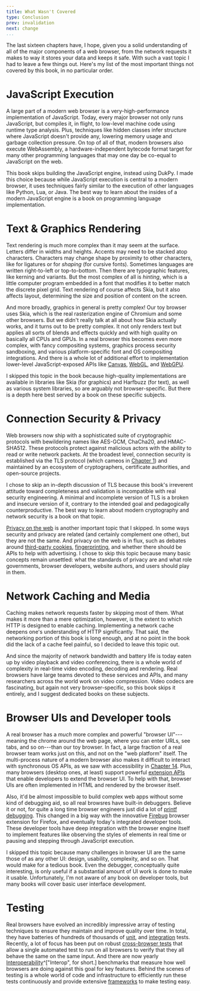 ```yaml
---
title: What Wasn't Covered
type: Conclusion
prev: invalidation
next: change 
...
```


The last sixteen chapters have, I hope, given you a solid understanding
of all of the major components of a web browser, from the network
requests it makes to way it stores your data and keeps it safe. With
such a vast topic I had to leave a few things out. Here's my list of
the most important things not covered by this book, in no particular
order.

JavaScript Execution
====================

A large part of a modern web browser is a very-high-performance
implementation of JavaScript. Today, every major browser not only runs
JavaScript, but compiles it, in flight, to low-level machine code
using runtime type analysis. Plus, techniques like hidden classes
infer structure where JavaScript doesn't provide any, lowering memory
usage and garbage collection pressure. On top of all of that, modern
browsers also execute WebAssembly, a hardware-independent bytecode format
target for many other programming languages that may one day be co-equal
to JavaScript on the web.

This book skips building the JavaScript engine, instead using DukPy. I
made this choice because while JavaScript execution is central to a
modern browser, it uses techniques fairly similar to the execution of
other languages like Python, Lua, or Java. The best way to learn about
the insides of a modern JavaScript engine is a book on programming
language implementation.

Text & Graphics Rendering
=========================

Text rendering is much more complex than it may seem at the surface.
Letters differ in widths and heights. Accents may need to be stacked
atop characters. Characters may change shape by proximity to other
characters, like for ligatures or for *shaping* (for cursive fonts).
Sometimes languages are written right-to-left or top-to-bottom. Then
there are typographic features, like kerning and variants. But the
most complex of all is *hinting*, which is a little computer program
embedded in a font that modifies it to better match the discrete pixel
grid. Text rendering of course affects Skia, but it also affects
layout, determining the size and position of content on the screen.

And more broadly, graphics in general is pretty complex! Our toy
browser uses Skia, which is the real rasterization engine of Chromium
and some other browsers. But we didn't really talk at all about how
Skia actually works, and it turns out to be pretty complex. It not
only renders text but applies all sorts of blends and effects quickly
and with high quality on basically all CPUs and GPUs. In a real
browser this becomes even more complex, with fancy compositing
systems, graphics process security sandboxing, and various
platform-specific font and OS compositing integrations. And there is a
whole lot of additional effort to implementation lower-level
JavaScript-exposed APIs like [Canvas], [WebGL], and [WebGPU].

[Canvas]: https://developer.mozilla.org/en-US/docs/Web/API/Canvas_API
[WebGL]: https://developer.mozilla.org/en-US/docs/Web/API/WebGL_API
[WebGPU]: https://developer.mozilla.org/en-US/docs/Web/API/WebGPU_API

I skipped this topic in the book because high-quality implementations
are available in libraries like Skia (for graphics) and Harfbuzz (for
text), as well as various system libraries, so are arguably not
browser-specific. But there is a depth here best served by a book on
these specific subjects.

Connection Security & Privacy
=============================

Web browsers now ship with a sophisticated suite of cryptographic
protocols with bewildering names like AES-GCM, ChaCha20, and
HMAC-SHA512. These protocols protect against malicious actors with the
ability to read or write network packets. At the broadest
level, connection security is established via the TLS protocol (which
cameos in [Chapter 1](http.md)) and maintained by an ecosystem of
cryptographers, certificate authorities, and open-source projects.

I chose to skip an in-depth discussion of TLS because this book's
irreverent attitude toward completeness and validation is incompatible
with real security engineering. A minimal and incomplete version of
TLS is a broken and insecure version of it, contrary to the intended
goal and pedagogically counterproductive. The best way to learn about
modern cryptography and network security is a book on that topic.

[Privacy on the web][privacy] is another important topic that I
skipped. In some ways security and privacy are related (and certainly
complement one other), but they are not the same. And privacy on the
web is in flux, such as debates around [third-party cookies][tpc],
[fingerprinting], and whether there should be APIs to help with
advertising. I chose to skip this topic because many basic concepts
remain unsettled: what the standards of privacy are and what role
governments, browser developers, website authors, and users should
play in them.

[privacy]: https://developer.mozilla.org/en-US/docs/Web/Privacy

[tpc]: https://developer.mozilla.org/en-US/docs/Web/HTTP/Cookies#third-party_cookies

[fingerprinting]: https://developer.mozilla.org/en-US/docs/Glossary/Fingerprinting

Network Caching and Media
=========================

Caching makes network requests faster by skipping most of them. What
makes it more than a mere optimization, however, is the extent to
which HTTP is designed to enable caching. Implementing a network cache
deepens one's understanding of HTTP significantly. That said, the
networking portion of this book is long enough, and at no point in the
book did the lack of a cache feel painful, so I decided to leave this
topic out.

And since the majority of network bandwidth and battery life is today
eaten up by video playback and video conferencing, there is a whole
world of complexity in real-time video encoding, decoding and
rendering. Real browsers have large teams devoted to these services
and APIs, and many researchers across the world work on video
compression. Video codecs are fascinating, but again not very
browser-specific, so this book skips it entirely, and I suggest
dedicated books on these subjects.

Browser UIs and Developer tools
===============================

A real browser has a *much* more complex and powerful "browser
UI"---meaning the chrome around the web page, where you can enter
URLs, see tabs, and so on---than our toy browser. In fact, a large
fraction of a real browser team works just on this, and not on the
"web platform" itself. The multi-process nature of a modern browser
also makes it difficult to interact with synchronous OS APIs, as we
saw with accessibility in [Chapter
14](accessibility.md#the-accessibility-tree). Plus, many browsers
(desktop ones, at least) support powerful [extension
APIs](https://en.wikipedia.org/wiki/Browser_extension) that enable
developers to extend the browser UI. To help with that, browser UIs
are often implemented in HTML and rendered by the browser itself.

Also, it'd be almost impossible to build complex web apps without some
kind of debugging aid, so all real browsres have built-in debuggers.
Believe it or not, for quite a long time browser engineers just did a
lot of [printf debugging][printf]. This changed in a big way with the
innovative [Firebug] browser extension for Firefox, and eventually
today's integrated developer tools. These developer tools have deep
integration with the browser engine itself to implement features like
observing the styles of elements in real time or pausing and stepping
through JavaScript execution.

[printf]: https://en.wikipedia.org/wiki/Debugging#printf_debugging
[firebug]: https://en.wikipedia.org/wiki/Firebug_(software)

I skipped this topic because many challenges in browser UI are the
same those of as any other UI: design, usability, complexity, and so
on. That would make for a tedious book. Even the debugger,
conceptually quite interesting, is only useful if a substantial amount
of UI work is done to make it usable. Unfortunately, I'm not aware of
any book on developer tools, but many books will cover basic user
interface development.

Testing
=======

Real browsers have evolved an incredibly impressive array of testing
techniques to ensure they maintain and improve quality over time. In total,
they have batteries of hundreds of thousands of [unit], and [integration] tests.
Recently, a lot of focus has been put on robust
[cross-browser tests](https://wpt.fyi) that allow a single automated test
to run on all browsers to verify that they all behave the same on the same
input. And there are now yearly [Interoperability]^["Interop", for short.]
benchmarks that measure how well browsers are doing against this goal for
key features. Behind the scenes of testing is a whole world of code and
infrastructure to efficiently run these tests continuously and provide
extensive [frameworks][testing-features] to make testing easy.

[unit]: https://en.wikipedia.org/wiki/Unit_testing
[integration]: https://en.wikipedia.org/wiki/Integration_testing
[interoperability]: https://wpt.fyi/interop-2023
[testing-features]: https://web-platform-tests.org/
